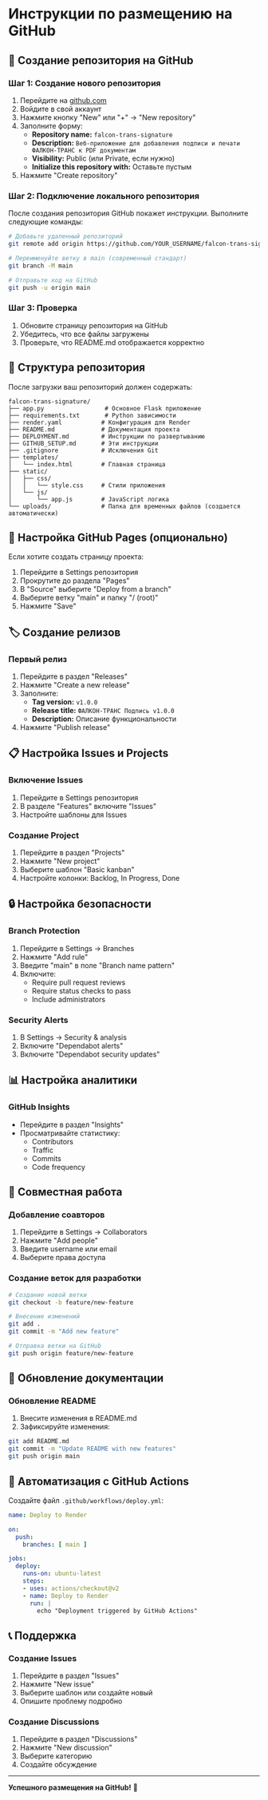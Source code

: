 # Инструкции по размещению на GitHub

## 🚀 Создание репозитория на GitHub

### Шаг 1: Создание нового репозитория
1. Перейдите на [github.com](https://github.com)
2. Войдите в свой аккаунт
3. Нажмите кнопку "New" или "+" → "New repository"
4. Заполните форму:
   - **Repository name:** `falcon-trans-signature`
   - **Description:** `Веб-приложение для добавления подписи и печати ФАЛКОН-ТРАНС к PDF документам`
   - **Visibility:** Public (или Private, если нужно)
   - **Initialize this repository with:** Оставьте пустым
5. Нажмите "Create repository"

### Шаг 2: Подключение локального репозитория
После создания репозитория GitHub покажет инструкции. Выполните следующие команды:

```bash
# Добавьте удаленный репозиторий
git remote add origin https://github.com/YOUR_USERNAME/falcon-trans-signature.git

# Переименуйте ветку в main (современный стандарт)
git branch -M main

# Отправьте код на GitHub
git push -u origin main
```

### Шаг 3: Проверка
1. Обновите страницу репозитория на GitHub
2. Убедитесь, что все файлы загружены
3. Проверьте, что README.md отображается корректно

## 📁 Структура репозитория

После загрузки ваш репозиторий должен содержать:

```
falcon-trans-signature/
├── app.py                 # Основное Flask приложение
├── requirements.txt       # Python зависимости
├── render.yaml           # Конфигурация для Render
├── README.md             # Документация проекта
├── DEPLOYMENT.md         # Инструкции по развертыванию
├── GITHUB_SETUP.md       # Эти инструкции
├── .gitignore            # Исключения Git
├── templates/
│   └── index.html        # Главная страница
├── static/
│   ├── css/
│   │   └── style.css     # Стили приложения
│   └── js/
│       └── app.js        # JavaScript логика
└── uploads/              # Папка для временных файлов (создается автоматически)
```

## 🔧 Настройка GitHub Pages (опционально)

Если хотите создать страницу проекта:

1. Перейдите в Settings репозитория
2. Прокрутите до раздела "Pages"
3. В "Source" выберите "Deploy from a branch"
4. Выберите ветку "main" и папку "/ (root)"
5. Нажмите "Save"

## 🏷️ Создание релизов

### Первый релиз
1. Перейдите в раздел "Releases"
2. Нажмите "Create a new release"
3. Заполните:
   - **Tag version:** `v1.0.0`
   - **Release title:** `ФАЛКОН-ТРАНС Подпись v1.0.0`
   - **Description:** Описание функциональности
4. Нажмите "Publish release"

## 📋 Настройка Issues и Projects

### Включение Issues
1. Перейдите в Settings репозитория
2. В разделе "Features" включите "Issues"
3. Настройте шаблоны для Issues

### Создание Project
1. Перейдите в раздел "Projects"
2. Нажмите "New project"
3. Выберите шаблон "Basic kanban"
4. Настройте колонки: Backlog, In Progress, Done

## 🔒 Настройка безопасности

### Branch Protection
1. Перейдите в Settings → Branches
2. Нажмите "Add rule"
3. Введите "main" в поле "Branch name pattern"
4. Включите:
   - Require pull request reviews
   - Require status checks to pass
   - Include administrators

### Security Alerts
1. В Settings → Security & analysis
2. Включите "Dependabot alerts"
3. Включите "Dependabot security updates"

## 📊 Настройка аналитики

### GitHub Insights
- Перейдите в раздел "Insights"
- Просматривайте статистику:
  - Contributors
  - Traffic
  - Commits
  - Code frequency

## 🤝 Совместная работа

### Добавление соавторов
1. Перейдите в Settings → Collaborators
2. Нажмите "Add people"
3. Введите username или email
4. Выберите права доступа

### Создание веток для разработки
```bash
# Создание новой ветки
git checkout -b feature/new-feature

# Внесение изменений
git add .
git commit -m "Add new feature"

# Отправка ветки на GitHub
git push origin feature/new-feature
```

## 📝 Обновление документации

### Обновление README
1. Внесите изменения в README.md
2. Зафиксируйте изменения:
```bash
git add README.md
git commit -m "Update README with new features"
git push origin main
```

## 🚀 Автоматизация с GitHub Actions

Создайте файл `.github/workflows/deploy.yml`:

```yaml
name: Deploy to Render

on:
  push:
    branches: [ main ]

jobs:
  deploy:
    runs-on: ubuntu-latest
    steps:
    - uses: actions/checkout@v2
    - name: Deploy to Render
      run: |
        echo "Deployment triggered by GitHub Actions"
```

## 📞 Поддержка

### Создание Issues
1. Перейдите в раздел "Issues"
2. Нажмите "New issue"
3. Выберите шаблон или создайте новый
4. Опишите проблему подробно

### Создание Discussions
1. Перейдите в раздел "Discussions"
2. Нажмите "New discussion"
3. Выберите категорию
4. Создайте обсуждение

---

**Успешного размещения на GitHub!** 🎉 